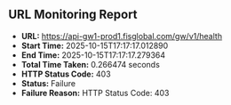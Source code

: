 ## URL Monitoring Report

- **URL:** https://api-gw1-prod1.fisglobal.com/gw/v1/health
- **Start Time:** 2025-10-15T17:17:17.012890
- **End Time:** 2025-10-15T17:17:17.279364
- **Total Time Taken:** 0.266474 seconds
- **HTTP Status Code:** 403
- **Status:** Failure
- **Failure Reason:** HTTP Status Code: 403
